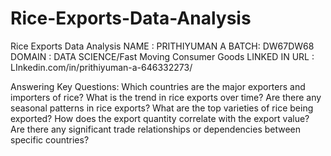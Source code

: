 # Rice-Exports-Data-Analysis
Rice Exports Data Analysis
NAME : PRITHIYUMAN A
BATCH: DW67DW68
DOMAIN : DATA SCIENCE/Fast Moving Consumer Goods
LINKED IN URL : LInkedin.com/in/prithiyuman-a-646332273/

Answering Key Questions:
Which countries are the major exporters and importers of rice?
What is the trend in rice exports over time?
Are there any seasonal patterns in rice exports?
What are the top varieties of rice being exported?
How does the export quantity correlate with the export value?
Are there any significant trade relationships or dependencies between specific countries?
